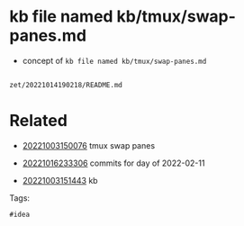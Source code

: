 # kb file named kb/tmux/swap-panes.md

- concept of `kb file named kb/tmux/swap-panes.md`

```
```

` zet/20221014190218/README.md `

# Related

- [20221003150076](/zet/20221003150076/README.md) tmux swap panes

- [20221016233306](/zet/20221016233306/README.md) commits for day of 2022-02-11
- [20221003151443](/zet/20221003151443/README.md) kb

Tags:

    #idea

